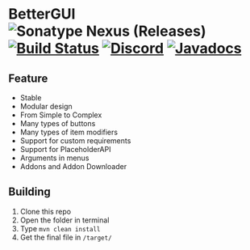 # BetterGUI ![Sonatype Nexus (Releases)](https://img.shields.io/nexus/r/me.HSGamer/BetterGUI?color=orange&label=version&server=https%3A%2F%2Frepo.codemc.io) [![Build Status](https://ci.codemc.io/job/BetterGUI-MC/job/BetterGUI/badge/icon)](https://ci.codemc.io/job/BetterGUI-MC/job/BetterGUI/) [![Discord](https://img.shields.io/discord/660795353037144064)](https://discord.gg/5vpVM6g4SV) [![Javadocs](https://img.shields.io/badge/javadocs-link-green)](https://bettergui-mc.github.io/BetterGUI)

## Feature

* Stable
* Modular design
* From Simple to Complex
* Many types of buttons
* Many types of item modifiers
* Support for custom requirements
* Support for PlaceholderAPI
* Arguments in menus
* Addons and Addon Downloader

## Building

1. Clone this repo
2. Open the folder in terminal
3. Type `mvn clean install`
4. Get the final file in `/target/`

